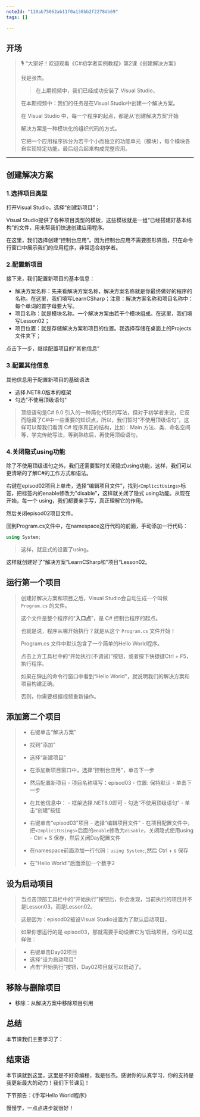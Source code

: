 ```yaml
---
noteId: "110ab75062ab11f0a138bb2f2278db69"
tags: []

---
```


## **开场**  

> 🎙️ “大家好！欢迎观看《C#初学者实例教程》第2课《创建解决方案》
> 
> 我是张杰。
> 
> > 在上期视频中，我们已经成功安装了 Visual Studio，
> 
> 在本期视频中：我们的任务是在Visual Studio中创建一个解决方案。
> 
> 在 Visual Studio 中，每一个程序的起点，都是从‘创建解决方案’开始
>
> 解决方案是一种模块化的组织代码的方式。
>
> 它把一个应用程序拆分为若干个小而独立的功能单元（模块），每个模块各自实现特定功能，最后组合起来构成完整应用。

---

## 创建解决方案

### 1.选择项目类型
打开Visual Studio，选择“创建新项目”；

Visual Studio提供了各种项目类型的模板，这些模板就是一组“已经搭建好基本结构”的文件，用来帮我们快速创建应用程序。

在这里，我们选择创建“控制台应用”。因为控制台应用不需要图形界面，只在命令行窗口中展示我们的应用程序，非常适合初学者。

### 2.配置新项目

接下来，我们配置新项目的基本信息：

- 解决方案名称：先来看解决方案名称，解决方案名称就是你最终做好的程序的名称。在这里，我们填写LearnCSharp；注意：解决方案名称和项目名称中：每个单词的首字母要大写。
- 项目名称：就是模块名称。一个解决方案由若干个模块组成。在这里，我们填写Lesson02；
- 项目位置：就是存储解决方案和项目的位置。我选择存储在桌面上的Projects文件夹下；

点击下一步，继续配置项目的“其他信息”

### 3.配置其他信息
其他信息用于配置新项目的基础语法

- 选择.NET8.0版本的框架
- 勾选"不使用顶级语句"

> 顶级语句是C# 9.0 引入的一种简化代码的写法，但对于初学者来说，它反而隐藏了C#中一些重要的知识点，所以，我们暂时“不使用顶级语句”，这样可以帮我们看清 C# 程序真正的结构，比如：Main 方法、类、命名空间等，学完传统写法，等到熟练后，再使用顶级语句。

### 4.关闭隐式using功能

除了不使用顶级语句之外，我们还需要暂时关闭隐式using功能，这样，我们可以更清晰的了解C#的工作方式和语法。

右键在episod02项目上单击，选择“编辑项目文件”，找到`<ImplicitUsings>`标签，把标签内的enable修改为"disable"，这样就关闭了隐式 using功能。从现在开始，每一个 using，我们都要亲手写，真正理解它的作用。

然后关闭episod02项目文件。

回到Program.cs文件中，在namespace这行代码的前面，手动添加一行代码：

```c#
using System;
```

> 这样，就显式的设置了using。

这样就创建好了”解决方案“LearnCSharp和”项目“Lesson02。

## 运行第一个项目

> 创建好解决方案和项目之后，Visual Studio会自动生成一个叫做 `Program.cs` 的文件。
>
> 这个文件是整个程序的“**入口点**”，是 C# 控制台程序的起点。
> 
> 也就是说，程序从哪开始执行？就是从这个 `Program.cs` 文件开始！
>
> Program.cs 文件中默认包含了一个简单的Hello World程序。
> 
> 点击上方工具栏中的“开始执行(不调试)”按钮，或者按下快捷键Ctrl + F5，执行程序。
> 
> 如果在弹出的命令行窗口中看到“Hello World”，就说明我们的解决方案和项目构建正确。
> 
> 否则，你需要根据视频重新操作。

## 添加第二个项目

> - 右键单击“解决方案”
> 
> - 找到“添加”
> 
> - 选择“新建项目”
> 
> - 在添加新项目窗口中，选择“控制台应用”，单击下一步
> 
> - 然后配置新项目
>       - 项目名称填写：episod03
>       - 位置: 保持默认
>       - 单击下一步
> - 在其他信息中：
>       - 框架选择.NET8.0即可
>       - 勾选“不使用顶级语句”
>       - 单击“创建”按钮
> - 右键单击“episod03"项目
>       - 选择“编辑项目文件”
>       - 在项目配置文件中，把`<ImplicitUsings>`后面的`enable`修改为`disable`，关闭隐式使用using
>       - Ctrl + S 保存，然后关闭Day配置文件
> - 在namespace前面添加一行代码：`using System;`,然后 Ctrl + s 保存
> - 在"Hello World!"后面添加一个数字2

## 设为启动项目

> 当点击顶部工具栏中的“开始执行”按钮后，你会发现，当前执行的项目并不是Lesson03，而是Lesson02。
> 
> 这是因为：episod02被设Visual Studio设置为了默认启动项目，

> 如果你想运行的是 episod03，那就需要手动设置它为‘启动项目，你可以这样做：

> - 右键单击Day02项目
> - 选择“设为启动项目”
> - 点击“开始执行”按钮，Day02项目就可以启动了。

## 移除与删除项目

- 移除：从解决方案中移除项目引用

## 总结
本节课我们主要学习了：

## 结束语

本节课就到这里，这里是不好奇编程，我是张杰。感谢你的认真学习，你的支持是我更新最大的动力！我们下节课见！

下节预告：《手写Hello World程序》

慢慢学，一点点进步就很好！
